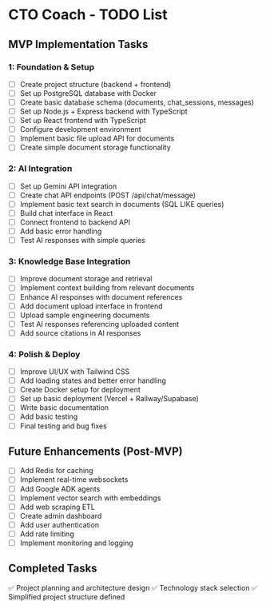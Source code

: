 # CTO Coach - TODO List

## MVP Implementation Tasks

### 1: Foundation & Setup
- [ ] Create project structure (backend + frontend)
- [ ] Set up PostgreSQL database with Docker
- [ ] Create basic database schema (documents, chat_sessions, messages)
- [ ] Set up Node.js + Express backend with TypeScript
- [ ] Set up React frontend with TypeScript
- [ ] Configure development environment
- [ ] Implement basic file upload API for documents
- [ ] Create simple document storage functionality

### 2: AI Integration
- [ ] Set up Gemini API integration
- [ ] Create chat API endpoints (POST /api/chat/message)
- [ ] Implement basic text search in documents (SQL LIKE queries)
- [ ] Build chat interface in React
- [ ] Connect frontend to backend API
- [ ] Add basic error handling
- [ ] Test AI responses with simple queries

### 3: Knowledge Base Integration
- [ ] Improve document storage and retrieval
- [ ] Implement context building from relevant documents
- [ ] Enhance AI responses with document references
- [ ] Add document upload interface in frontend
- [ ] Upload sample engineering documents
- [ ] Test AI responses referencing uploaded content
- [ ] Add source citations in AI responses

### 4: Polish & Deploy
- [ ] Improve UI/UX with Tailwind CSS
- [ ] Add loading states and better error handling
- [ ] Create Docker setup for deployment
- [ ] Set up basic deployment (Vercel + Railway/Supabase)
- [ ] Write basic documentation
- [ ] Add basic testing
- [ ] Final testing and bug fixes

## Future Enhancements (Post-MVP)
- [ ] Add Redis for caching
- [ ] Implement real-time websockets
- [ ] Add Google ADK agents
- [ ] Implement vector search with embeddings
- [ ] Add web scraping ETL
- [ ] Create admin dashboard
- [ ] Add user authentication
- [ ] Add rate limiting
- [ ] Implement monitoring and logging

## Completed Tasks
✅ Project planning and architecture design
✅ Technology stack selection
✅ Simplified project structure defined
